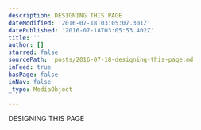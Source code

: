 ```yaml
---
description: DESIGNING THIS PAGE
dateModified: '2016-07-18T03:05:07.301Z'
datePublished: '2016-07-18T03:05:53.402Z'
title: ''
author: []
starred: false
sourcePath: _posts/2016-07-18-designing-this-page.md
inFeed: true
hasPage: false
inNav: false
_type: MediaObject

---
```

DESIGNING THIS PAGE